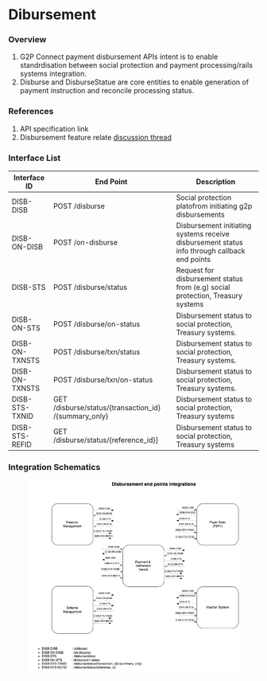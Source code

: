 # Dibursement

### Overview

1. G2P Connect payment disbursement APIs intent is to enable standrdisation between social protection and payment processing/rails systems integration.
2. Disburse and DisburseStatue are core entities to enable generation of payment instruction and reconcile processing status.

### References

1. API specification link
2. Disbursement feature relate [discussion thread](https://github.com/G2P-Connect/.github/discussions/15)

### Interface List

| Interface ID   | End Point                                               | Description                                                                                  |
| -------------- | ------------------------------------------------------- | -------------------------------------------------------------------------------------------- |
| DISB-DISB      | POST /disburse                                          | Social protection platofrom initiating g2p disbursements                                     |
| DISB-ON-DISB   | POST /on-disburse                                       | Disbursement initiating systems receive disbursement status info through callback end points |
| DISB-STS       | POST /disburse/status                                   | Request for disbursement status from (e.g) social protection, Treasury systems               |
| DISB-ON-STS    | POST /disburse/on-status                                | Disbursement status to social protection, Treasury systems.                                  |
| DISB-ON-TXNSTS | POST /disburse/txn/status                               | Disbursement status to social protection, Treasury systems.                                  |
| DISB-ON-TXNSTS | POST /disburse/txn/on-status                            | Disbursement status to social protection, Treasury systems.                                  |
| DISB-STS-TXNID | GET /disburse/status/{transaction\_id} /{summary\_only} | Disbursement status to social protection, Treasury systems                                   |
| DISB-STS-REFID | GET /disburse/status/{reference\_id}]                   | Disbursement status to social protection, Treasury systems                                   |

### Integration Schematics



<figure><img src="../../../.gitbook/assets/interface-disb.drawio.png" alt=""><figcaption></figcaption></figure>
